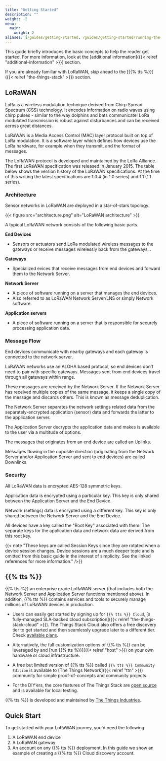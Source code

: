 ```yaml
---
title: "Getting Started"
description: ""
weight: -2
menu:
  main:
    weight: 2
aliases: [/guides/getting-started, /guides/getting-started/running-the-stack, /guides/getting-started/quick-start]
---
```


This guide briefly introduces the basic concepts to help the reader get started. For more information, look at the [additional information]({{< relref "additional-information" >}})  section.

If you are already familiar with LoRaWAN, skip ahead to the [{{% tts %}}]({{< relref "the-things-stack" >}}) section.

## LoRaWAN

LoRa is a wireless modulation technique derived from Chirp Spread Spectrum (CSS) technology. It encodes information on radio waves using chirp pulses - similar to the way dolphins and bats communicate! LoRa modulated transmission is robust against disturbances and can be received across great distances.

LoRaWAN is a Media Access Control (MAC) layer protocol built on top of LoRa modulation. It is a software layer which defines how devices use the LoRa hardware, for example when they transmit, and the format of messages.

The LoRaWAN protocol is developed and maintained by the LoRa Alliance. The first LoRaWAN specification was released in January 2015. The table below shows the version history of the LoRaWAN specifications. At the time of this writing the latest specifications are 1.0.4 (in 1.0 series) and 1.1 (1.1 series).

### Architecture

Sensor networks in LoRaWAN are deployed in a star-of-stars topology.

{{< figure src="architecture.png" alt="LoRaWAN architecture" >}}

A typical LoRaWAN network consists of the following basic parts.

**End Devices**
  - Sensors or actuators send LoRa modulated wireless messages to the gateways or receive messages wirelessly back from the gateways. .

**Gateways**
  - Specialized evices that receive messages from end devices and forward them to the Network Server.

**Network Server**
  - A piece of software running on a server that manages the end devices.
  - Also referred to as LoRaWAN Network Server/LNS or simply Network software.

**Application servers**
  -  A piece of software running on a server that is responsible for securely processing application data.

### Message Flow

End devices communicate with nearby gateways and each gateway is connected to the network server.

LoRaWAN networks use an ALOHA based protocol, so end devices don’t need to pair with specific gateways. Messages sent from end devices travel through all gateways within range.

These messages are received by the Network Server. If the Network Server has received multiple copies of the same message, it keeps a single copy of the message and discards others. This is known as message deduplication.

The Network Server separates the network settings related data from the separately-encrypted application (sensor) data and forwards the latter to the application server.

The Application Server decrypts the application data and makes is available to the user via a multitude of options.

The messages that originates from an end device are called an Uplinks.

Messages flowing in the opposite direction (originating from the Network Server and/or Application Server and sent to end devices) are called Downlinks.

### Security

All LoRaWAN data is encrypted AES-128 symmetric keys.

Application data is encrypted using a particular key. This key is only shared between the Application Server and the End Device.

Network (settings) data is encrypted using a different key. This key is only shared between the Network Server and the End Device.

All devices have a key called the "Root Key" associated with them. The separate keys for the application data and network data are derived from this root key.

{{< note "These keys are called Session Keys since they are rotated when a device session changes. Device sessions are a much deeper topic and is omitted from this basic guide in the interest of simplicity. See the linked references for more information." />}}

## {{% tts %}}

{{% tts %}} an enterprise grade LoRaWAN server (that includes both the Network Server and Application Server functions mentioned above). In addition, {{% tts %}} contains services and tools to securely manage millions of LoRaWAN devices in production.

- Users can easily get started by signing up for `{{% tts %}} Cloud`, [a fully-managed SLA-backed cloud subscription]({{< relref "the-things-stack-cloud" >}}). The Things Stack Cloud also offers a free discovery tier to get started and then seamlessly upgrade later to a different tier. Check [available plans](https://www.thethingsindustries.com/stack/plans/).

- Alternatively, the full customization options of {{% tts %}} can be leveraged by and [run {{% tts %}}]({{< relref "host" >}}) on your own hardware or cloud infrastructure.

- A free but limited version of {{% tts %}} called `{{% tts %}} Community Edition` is available to [The Things Network]({{< relref "ttn" >}}) community for simple proof-of-concepts and community projects.

- For the DIY’ers, the core features of The Things Stack are [open source](https://github.com/thethingsnetwork/lorawan-stack) and is available for local testing.

{{% tts %}} is developed and maintained by [The Things Industries](https://thethingsindustries.com/).

## Quick Start

To get started with your LoRaWAN journey, you'd need the following

1. A LoRaWAN end device
2. A LoRaWAN gateway
3. An account on any {{% tts %}} deployment. In this guide we show an example of creating a {{% tts %}} Cloud discovery account.
